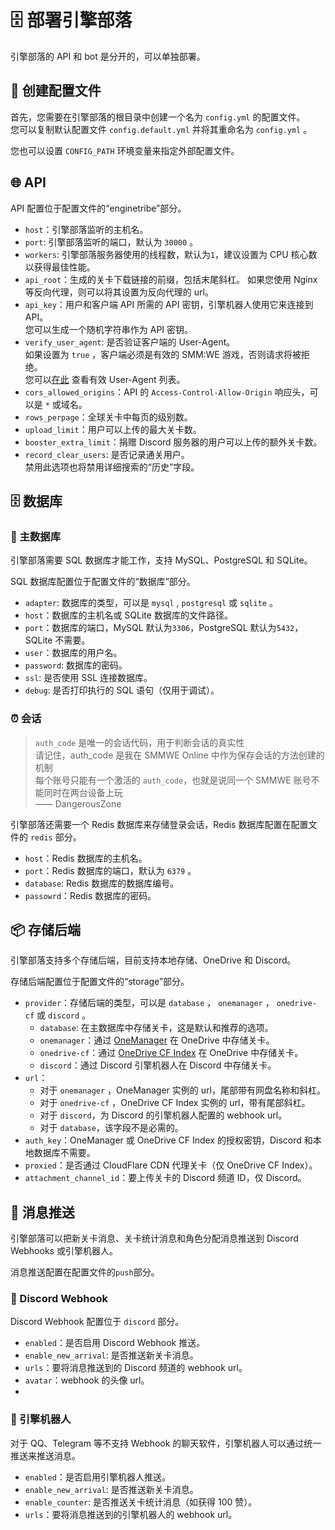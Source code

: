 # 🗄️ 部署引擎部落

引擎部落的 API 和 bot 是分开的，可以单独部署。

## 📑 创建配置文件

首先，您需要在引擎部落的根目录中创建一个名为 `config.yml` 的配置文件。  
您可以复制默认配置文件 `config.default.yml` 并将其重命名为 `config.yml` 。

您也可以设置 `CONFIG_PATH` 环境变量来指定外部配置文件。

## 🌐 API

API 配置位于配置文件的“enginetribe”部分。

- `host`：引擎部落监听的主机名。
- `port`: 引擎部落监听的端口，默认为 `30000` 。
- `workers`: 引擎部落服务器使用的线程数，默认为`1`，建议设置为 CPU 核心数以获得最佳性能。
- `api_root`：生成的关卡下载链接的前缀，包括末尾斜杠。
  如果您使用 Nginx 等反向代理，则可以将其设置为反向代理的 url。
- `api_key`：用户和客户端 API 所需的 API 密钥，引擎机器人使用它来连接到 API。  
  您可以生成一个随机字符串作为 API 密钥。
- `verify_user_agent`: 是否验证客户端的 User-Agent。  
  如果设置为 `true` ，客户端必须是有效的 SMM:WE 游戏，否则请求将被拒绝。  
  您可以[在此](https://github.com/KeiDongo/EngineTribe/blob/main/depends.py#L10) 查看有效 User-Agent 列表。
- `cors_allowed_origins`：API 的 `Access-Control-Allow-Origin` 响应头，可以是 `*` 或域名。
- `rows_perpage`：全球关卡中每页的级别数。
- `upload_limit`：用户可以上传的最大关卡数。
- `booster_extra_limit`：捐赠 Discord 服务器的用户可以上传的额外关卡数。
- `record_clear_users`: 是否记录通关用户。  
  禁用此选项也将禁用详细搜索的“历史”字段。

## 🗄️ 数据库

### 💼 主数据库

引擎部落需要 SQL 数据库才能工作，支持 MySQL、PostgreSQL 和 SQLite。

SQL 数据库配置位于配置文件的“数据库”部分。

- `adapter`: 数据库的类型，可以是 `mysql` , `postgresql` 或 `sqlite` 。
- `host`：数据库的主机名或 SQLite 数据库的文件路径。
- `port`：数据库的端口，MySQL 默认为`3306`，PostgreSQL 默认为`5432`，SQLite 不需要。
- `user`：数据库的用户名。
- `password`: 数据库的密码。
- `ssl`: 是否使用 SSL 连接数据库。
- `debug`: 是否打印执行的 SQL 语句（仅用于调试）。

### ⏰ 会话

> `auth_code` 是唯一的会话代码，用于判断会话的真实性  
> 请记住，auth_code 是我在 SMMWE Online 中作为保存会话的方法创建的机制     
> 每个账号只能有一个激活的 `auth_code`，也就是说同一个 SMMWE 账号不能同时在两台设备上玩  
> —— DangerousZone

引擎部落还需要一个 Redis 数据库来存储登录会话，Redis 数据库配置在配置文件的 `redis` 部分。

- `host`：Redis 数据库的主机名。
- `port`：Redis 数据库的端口，默认为 `6379` 。
- `database`: Redis 数据库的数据库编号。
- `passowrd`：Redis 数据库的密码。

## 📦 存储后端

引擎部落支持多个存储后端，目前支持本地存储、OneDrive 和 Discord。

存储后端配置位于配置文件的“storage”部分。

- `provider`：存储后端的类型，可以是 `database` ， `onemanager` ， `onedrive-cf` 或 `discord` 。
    - `database`: 在主数据库中存储关卡，这是默认和推荐的选项。
    - `onemanager`：通过 [OneManager](https://github.com/qkqpttgf/OneManager-php) 在 OneDrive 中存储关卡。
    - `onedrive-cf`：通过 [OneDrive CF Index](https://github.com/spencerwooo/onedrive-cf-index) 在 OneDrive 中存储关卡。
    - `discord`：通过 Discord 引擎机器人在 Discord 中存储关卡。
- `url`：
    - 对于 `onemanager` ，OneManager 实例的 url，尾部带有网盘名称和斜杠。
    - 对于 `onedrive-cf` ，OneDrive CF Index 实例的 url，带有尾部斜杠。
    - 对于 `discord`，为 Discord 的引擎机器人配置的 webhook url。
    - 对于 `database`，该字段不是必需的。
- `auth_key`：OneManager 或 OneDrive CF Index 的授权密钥，Discord 和本地数据库不需要。
- `proxied`：是否通过 CloudFlare CDN 代理关卡（仅 OneDrive CF Index）。
- `attachment_channel_id`：要上传关卡的 Discord 频道 ID，仅 Discord。

## 💬 消息推送

引擎部落可以把新关卡消息、关卡统计消息和角色分配消息推送到 Discord Webhooks 或引擎机器人。

消息推送配置在配置文件的`push`部分。

### 📨 Discord Webhook

Discord Webhook 配置位于 `discord` 部分。

- `enabled`：是否启用 Discord Webhook 推送。
- `enable_new_arrival`: 是否推送新关卡消息。
- `urls`：要将消息推送到的 Discord 频道的 webhook url。
- `avatar`：webhook 的头像 url。
- 
### 🤖 引擎机器人

对于 QQ、Telegram 等不支持 Webhook 的聊天软件，引擎机器人可以通过统一推送来推送消息。

- `enabled`：是否启用引擎机器人推送。
- `enable_new_arrival`: 是否推送新关卡消息。
- `enable_counter`: 是否推送关卡统计消息（如获得 100 赞）。
- `urls`：要将消息推送到的引擎机器人的 webhook url。

